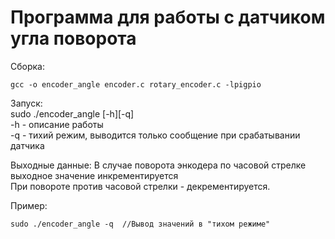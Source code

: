 # Программа для работы с датчиком угла поворота

Сборка:
```  
gcc -o encoder_angle encoder.c rotary_encoder.c -lpigpio  
```

Запуск:  
sudo ./encoder_angle [-h][-q]  
-h - описание работы  
-q - тихий режим, выводится только сообщение при срабатывании датчика  

Выходные данные: 
В случае поворота энкодера по часовой стрелке выходное значение инкрементируется  
При повороте против часовой стрелки - декрементируется.  

Пример: 
```
sudo ./encoder_angle -q  //Вывод значений в "тихом режиме"
```
